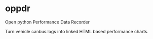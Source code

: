# oppdr
Open python Performance Data Recorder

Turn vehicle canbus logs into linked HTML based performance charts. 
